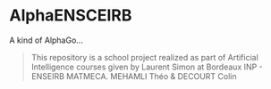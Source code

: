 # AlphaENSCEIRB

A kind of AlphaGo...

> This repository is a school project realized as part of Artificial Intelligence courses given by Laurent Simon at Bordeaux INP - ENSEIRB MATMECA.
> MEHAMLI Théo & DECOURT Colin 
